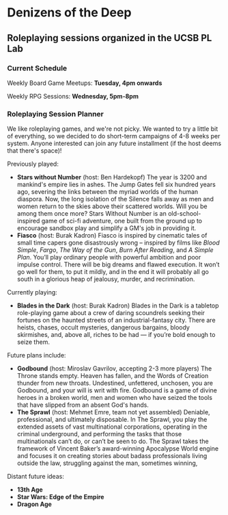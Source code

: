 
# Denizens of the Deep
## Roleplaying sessions organized in the UCSB PL Lab

### Current Schedule

Weekly Board Game Meetups: **Tuesday, 4pm onwards**

Weekly RPG Sessions: **Wednesday, 5pm-8pm**

### Roleplaying Session Planner

We like roleplaying games, and we're not picky. We wanted to try a little bit of everything, so we decided to do short-term campaigns of 4-8 weeks per system. Anyone interested can join any future installment (if the host deems that there's space)!

Previously played:
+ **Stars without Number** (host: Ben Hardekopf)
	The year is 3200 and mankind's empire lies in ashes. The Jump Gates fell six hundred years ago, severing the links between the myriad worlds of the human diaspora. Now, the long isolation of the Silence falls away as men and women return to the skies above their scattered worlds. Will you be among them once more? Stars Without Number is an old-school-inspired game of sci-fi adventure, one built from the ground up to encourage sandbox play and simplify a GM's job in providing it.
+ **Fiasco** (host: Burak Kadron)
	Fiasco is inspired by cinematic tales of small time capers gone disastrously wrong – inspired by films like _Blood Simple_, _Fargo_, _The Way of the Gun_, _Burn After Reading_, and _A Simple Plan_. You’ll play ordinary people with powerful ambition and poor impulse control. There will be big dreams and flawed execution. It won’t go well for them, to put it mildly, and in the end it will probably all go south in a glorious heap of jealousy, murder, and recrimination.

Currently playing: 
+ **Blades in the Dark** (host: Burak Kadron)
	Blades in the Dark is a tabletop role-playing game about a crew of daring scoundrels seeking their fortunes on the haunted streets of an industrial-fantasy city. There are heists, chases, occult mysteries, dangerous bargains, bloody skirmishes, and, above all, riches to be had — if you’re bold enough to seize them.

Future plans include:
+ **Godbound** (host: Miroslav Gavrilov, accepting 2-3 more players)
	The Throne stands empty. Heaven has fallen, and the Words of Creation thunder from new throats. Undestined, unfettered, unchosen, you are Godbound, and your will is writ with fire. Godbound is a game of divine heroes in a broken world, men and women who have seized the tools that have slipped from an absent God's hands.
+ **The Sprawl** (host: Mehmet Emre, team not yet assembled)
	Deniable, professional, and ultimately disposable. In The Sprawl, you play the extended assets of vast multinational corporations, operating in the criminal underground, and performing the tasks that those multinationals can’t do, or can’t be seen to do. The Sprawl takes the framework of Vincent Baker’s award-winning Apocalypse World engine and focuses it on creating stories about badass professionals living outside the law, struggling against the man, sometimes winning, 

Distant future ideas:
+ **13th Age**
+ **Star Wars: Edge of the Empire**
+ **Dragon Age**



